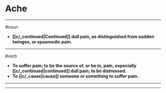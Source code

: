 # Ache
---
#noun
- **[[c/_continued|Continued]] dull pain, as distinguished from sudden twinges, or spasmodic pain.**
---
#verb
- **To suffer pain; to be the source of, or be in, pain, especially [[c/_continued|continued]] dull pain; to be distressed.**
- **To [[c/_cause|cause]] someone or something to suffer pain.**
---
---
